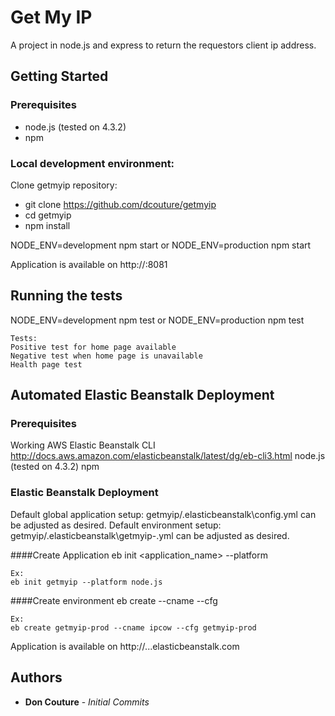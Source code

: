 # Get My IP

A project in node.js and express to return the requestors client ip address.

## Getting Started

### Prerequisites

* node.js (tested on 4.3.2)
* npm

### Local development environment:

Clone getmyip repository:
* git clone https://github.com/dcouture/getmyip
* cd getmyip
* npm install

NODE_ENV=development npm start
or
NODE_ENV=production npm start

Application is available on http://<ipaddress>:8081

## Running the tests

NODE_ENV=development npm test
or
NODE_ENV=production npm test

```
Tests:
Positive test for home page available
Negative test when home page is unavailable
Health page test
```

## Automated Elastic Beanstalk Deployment

### Prerequisites

Working AWS Elastic Beanstalk CLI http://docs.aws.amazon.com/elasticbeanstalk/latest/dg/eb-cli3.html
node.js (tested on 4.3.2)
npm

### Elastic Beanstalk Deployment

Default global application setup: getmyip/.elasticbeanstalk\config.yml can be adjusted as desired.
Default environment setup: getmyip/.elasticbeanstalk\getmyip-<env>.yml can be adjusted as desired.

####Create Application
eb init <application_name> --platform <platform>

```
Ex:
eb init getmyip --platform node.js
```

####Create environment
eb create <environment> --cname <cname-prefix> --cfg <environment config file>

```
Ex:
eb create getmyip-prod --cname ipcow --cfg getmyip-prod
```
Application is available on http://<cname-prefix>.<region>..elasticbeanstalk.com 

## Authors

* **Don Couture** - *Initial Commits*
